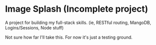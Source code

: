 # Image Splash (Incomplete project)

A project for building my full-stack skills. (ie, RESTful routing, MangoDB, Logins/Sessions, Node stuff)

Not sure how far I'll take this. For now it's just a testing ground.